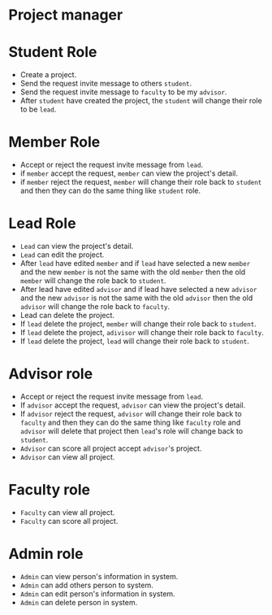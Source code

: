 # Project manager

# Student Role
* Create a project.
* Send the request invite message to others `student`.
* Send the request invite message to `faculty` to be my `advisor`.
* After `student` have created the project, the `student` will change their role to be `lead`.

# Member Role
* Accept or reject the request invite message from `lead`.
* if `member` accept the request, `member` can view the project's detail.
* if `member` reject the request, `member` will change their role back to `student` and then they can do the same thing like `student` role.

# Lead Role
* `Lead` can view the project's detail.
* `Lead` can edit the project.
* After `lead` have edited `member` and if `lead` have selected a new `member` and the new `member` is not the same with the old `member` then the old `member` will change the role back to `student`.
* After lead have edited `advisor` and if lead have selected a new `advisor` and the new `advisor` is not the same with the old `advisor` then the old `advisor` will change the role back to `faculty`.
* Lead can delete the project.
* If `lead` delete the project, `member` will change their role back to `student`.
* If `lead` delete the project, `adivisor` will change their role back to `faculty`.
* If `lead` delete the project, `lead` will change their role back to `student`.

# Advisor role
* Accept or reject the request invite message from `lead`.
* If `advisor` accept the request, `advisor` can view the project's detail.
* If `advisor` reject the request, `advisor` will change their role back to `faculty` and then they can do the same thing like `faculty` role and `advisor` will delete that project then `lead`'s role will change back to `student`. 
* `Advisor` can score all project accept `advisor`'s project.
* `Advisor` can view all project.

# Faculty role
* `Faculty` can view all project.
* `Faculty` can score all project.

# Admin role
* `Admin` can view person's information in system.
* `Admin` can add others person to system.
* `Admin` can edit person's information in system.
* `Admin` can delete person in system.